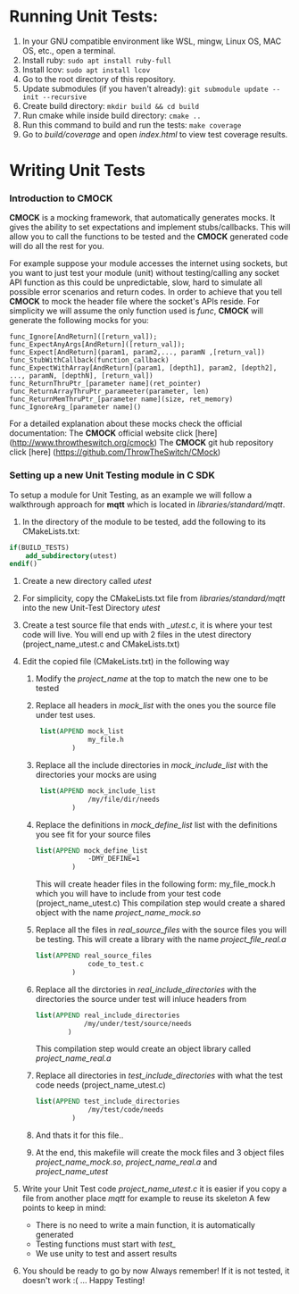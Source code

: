 # Running Unit Tests:

1. In your GNU compatible environment like WSL, mingw, Linux OS, MAC OS, etc., open a terminal.
1. Install ruby: `sudo apt install ruby-full`
1. Install lcov: `sudo apt install lcov`
1. Go to the root directory of this repository.
1. Update submodules (if you haven't already): `git submodule update --init --recursive` 
1. Create build directory: `mkdir build && cd build`
1. Run cmake while inside build directory: `cmake ..`
1. Run this command to build and run the tests: `make coverage`
1. Go to *build/coverage* and open *index.html* to view test coverage results.

# Writing Unit Tests

### Introduction to CMOCK
**CMOCK** is a mocking framework, that automatically generates mocks.
It gives the ability to set expectations and implement stubs/callbacks.
This will allow you to call the functions to be tested and the **CMOCK** generated code will do all the rest for you.

For example suppose your module accesses the internet using sockets, but you want to just test your module (unit) without testing/calling any socket API function as this could be unpredictable, slow, hard to simulate all possible
error scenarios and return codes.
In order to achieve that you tell **CMOCK** to mock the header file where the socket's APIs reside. For simplicity we will assume the only function used is *func*, **CMOCK** will generate the following mocks for you:

```
func_Ignore[AndReturn]([return_val]);
func_ExpectAnyArgs[AndReturn]([return_val]);
func_Expect[AndReturn](param1, param2,..., paramN ,[return_val])
func_StubWithCallback(function_callback)
func_ExpectWithArray[AndReturn](param1, [depth1], param2, [depth2], ..., paramN, [depthN], [return_val])
func_ReturnThruPtr_[parameter name](ret_pointer)
func_ReturnArrayThruPtr_parameeter(parameter, len)
func_ReturnMemThruPtr_[parameter name](size, ret_memory)
func_IgnoreArg_[parameter name]()
```
For a detailed explanation about these mocks check the official documentation:
The **CMOCK** official website click [here] (http://www.throwtheswitch.org/cmock)
The **CMOCK** git hub repository click [here] (https://github.com/ThrowTheSwitch/CMock)

### Setting up a new Unit Testing module in C SDK
To setup a module for Unit Testing, as an example we will follow a walkthrough approach for **mqtt** which is located in *libraries/standard/mqtt*.

1. In the directory of the module to be tested, add the following to its CMakeLists.txt:
```cmake
if(BUILD_TESTS)
    add_subdirectory(utest)
endif()
```

1. Create a new directory called *utest*

1. For simplicity, copy the CMakeLists.txt file from *libraries/standard/mqtt* into the new Unit-Test Directory *utest*

1. Create a test source file that ends with  *_utest.c*, it is where your test code will live. You will end up with 2 files in the utest directory (project_name_utest.c and CMakeLists.txt)

1. Edit the copied file (CMakeLists.txt) in the following way
    1. Modify the *project_name* at the top to match the new one to be tested
    1. Replace all headers in *mock_list* with the ones you the source file
       under test uses.
       ```cmake
        list(APPEND mock_list
                    my_file.h
                )
       ```
    1. Replace all the include directories in *mock_include_list* with the
       directories your mocks are using
       ```cmake
        list(APPEND mock_include_list
                    /my/file/dir/needs
                )
        ```
    1. Replace the definitions in *mock_define_list* list with the definitions you see fit for your source files
       ```cmake
       list(APPEND mock_define_list
                    -DMY_DEFINE=1
                )
       ```
       This will create header files in the following form:
       my_file_mock.h which you will have to include from
       your test code (project_name_utest.c)
       This compilation step would create a shared object with the name *project_name_mock.so*

    1. Replace all the files in *real_source_files* with the source files you will
       be testing. This will create a library with the name *project_file_real.a*
       ```cmake
       list(APPEND real_source_files
                    code_to_test.c
                )
       ```
    1. Replace all the dirctories in *real_include_directories*  with the
       directories the source under test will inluce headers from
       ```cmake
       list(APPEND real_include_directories
                   /my/under/test/source/needs
               )
       ```
       This compilation step would create an object library called *project_name_real.a*
    1. Replace all directories in *test_include_directories* with what the test
       code needs (project_name_utest.c)
       ```cmake
       list(APPEND test_include_directories
                    /my/test/code/needs
                )
        ```

    1. And thats it for this file..

    1. At the end, this makefile will create the mock files and 3 object files
       *project_name_mock.so*, *project_name_real.a* and *project_name_utest*

1. Write your Unit Test code *project_name_utest.c* it is easier if you copy a
   file from another place *mqtt* for example to reuse its skeleton
    A few points to keep in mind:
    * There is no need to write a main function, it is automatically generated
    * Testing functions must start with *test_*
    * We use unity to test and assert results
1.  You should be ready to go by now
    Always remember! If it is not tested, it doesn't work :( ... Happy Testing!
